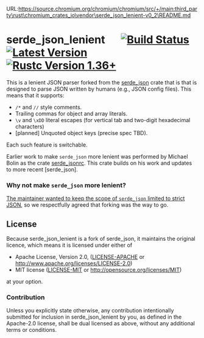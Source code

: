 URL:https://source.chromium.org/chromium/chromium/src/+/main:third_party\rust\chromium_crates_io\vendor\serde_json_lenient-v0_2\README.md
# serde_json_lenient &emsp; [![Build Status]][actions] [![Latest Version]][crates.io] [![Rustc Version 1.36+]][rustc]

[Build Status]: https://img.shields.io/github/actions/workflow/status/google/serde_json_lenient/ci.yml?branch=master
[actions]: https://github.com/google/serde_json_lenient/actions?query=branch%3Amaster
[Latest Version]: https://img.shields.io/crates/v/serde_json_lenient.svg
[crates.io]: https://crates.io/crates/serde\_json\_lenient
[Rustc Version 1.36+]: https://img.shields.io/badge/rustc-1.36+-lightgray.svg
[rustc]: https://blog.rust-lang.org/2019/07/04/Rust-1.36.0.html

This is a lenient JSON parser forked from the
[serde_json](https://crates.io/crates/serde_json) crate
that is that is designed to parse JSON written by humans
(e.g., JSON config files). This means that it supports:

- `/*` and `//` style comments.
- Trailing commas for object and array literals.
- `\v` and `\xDD` literal escapes (for vertical tab and
  two-digit hexadecimal characters)
- [planned] Unquoted object keys (precise spec TBD).

Each such feature is switchable.

Earlier work to make `serde_json` more lenient was performed
by Michael Bolin as the crate [serde_jsonrc](https://docs.rs/serde_jsonrc/latest/serde_jsonrc/).
This crate builds on his work and updates to more recent [serde_json].

### Why not make `serde_json` more lenient?

[The maintainer wanted to keep the
scope of `serde_json` limited to strict JSON](https://github.com/dtolnay/request-for-implementation/issues/24),
so we respectfully agreed that forking was the way to go.

## License

Because serde_json_lenient is a fork of serde_json, it maintains the original licence,
which means it is licensed under either of

- Apache License, Version 2.0, ([LICENSE-APACHE](LICENSE-APACHE) or
  http://www.apache.org/licenses/LICENSE-2.0)
- MIT license ([LICENSE-MIT](LICENSE-MIT) or
  http://opensource.org/licenses/MIT)

at your option.

### Contribution

Unless you explicitly state otherwise, any contribution intentionally submitted
for inclusion in serde_json_lenient by you, as defined in the Apache-2.0 license, shall
be dual licensed as above, without any additional terms or conditions.
